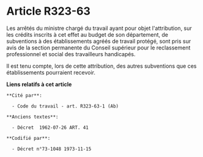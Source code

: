 # Article R323-63

Les arrêtés du ministre chargé du travail ayant pour objet l'attribution, sur les crédits inscrits à cet effet au budget de
son département, de subventions à des établissements agréés de travail protégé, sont pris sur avis de la section permanente
du Conseil supérieur pour le reclassement professionnel et social des travailleurs handicapés.

Il est tenu compte, lors de cette attribution, des autres subventions que ces établissements pourraient recevoir.

**Liens relatifs à cet article**

	**Cité par**:

	  - Code du travail - art. R323-63-1 (Ab)

	**Anciens textes**:

	  - Décret  1962-07-26 ART. 41

	**Codifié par**:

	  - Décret n°73-1048 1973-11-15
